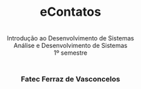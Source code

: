 <div align="center">
<h1>eContatos</h1>

<br>
Introdução ao Desenvolvimento de Sistemas

<br>
Análise e Desenvolvimento de Sistemas<br>
1º semestre

<div align="center">
<h3><br>Fatec Ferraz de Vasconcelos